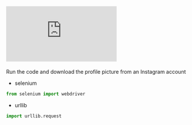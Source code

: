 # ![Insta-DP-downloader](https://github.com/laxminagln/Insta-DP-downloader/blob/master/DPload.py)
Run the code and download the profile picture from an Instagram account
- selenium
```python
from selenium import webdriver
```
- urllib
```python
import urllib.request
```
